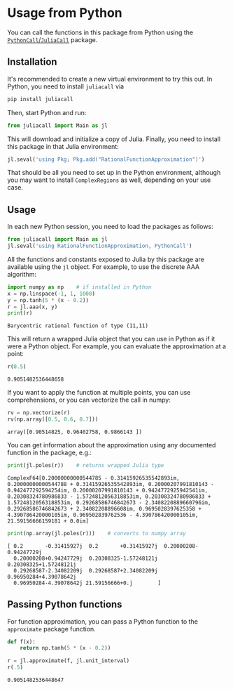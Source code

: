 # Usage from Python

You can call the functions in this package from Python using the [`PythonCall`/`JuliaCall`](https://juliapy.github.io/PythonCall.jl/stable/) package. 

## Installation

It's recommended to create a new virtual environment to try this out. In Python, you need to install `juliacall` via

```bash
pip install juliacall
```

Then, start Python and run:

```python
from juliacall import Main as jl
```

This will download and initialize a copy of Julia. Finally, you need to install this package in that Julia environment:

```python
jl.seval('using Pkg; Pkg.add("RationalFunctionApproximation")')
```

That should be all you need to set up in the Python environment, although you may want to install `ComplexRegions` as well, depending on your use case.

## Usage

In each new Python session, you need to load the packages as follows:

```python
from juliacall import Main as jl
jl.seval('using RationalFunctionApproximation, PythonCall')
```

All the functions and constants exposed to Julia by this package are available using the `jl` object. For example, to use the discrete AAA algorithm:

```python
import numpy as np    # if installed in Python
x = np.linspace(-1, 1, 1000)
y = np.tanh(5 * (x - 0.2))
r = jl.aaa(x, y)
print(r)
```

```
Barycentric rational function of type (11,11)
```

This will return a wrapped Julia object that you can use in Python as if it were a Python object. For example, you can evaluate the approximation at a point:

```python
r(0.5)
```

```
0.9051482536448658
```

If you want to apply the function at multiple points, you can use comprehensions, or you can vectorize the call in numpy:

```python
rv = np.vectorize(r)
rv(np.array([0.5, 0.6, 0.7]))
```

```
array([0.90514825, 0.96402758, 0.9866143 ])
```

You can get information about the approximation using any documented function in the package, e.g.:

```python
print(jl.poles(r))    # returns wrapped Julia type
```

```
ComplexF64[0.20000000000544785 - 0.31415926535542893im, 0.20000000000544788 + 0.31415926535542893im, 0.20000207991810143 - 0.942477292594254im, 0.20000207991810143 + 0.9424772925942541im, 0.20308324780986833 - 1.5724812056318853im, 0.20308324780986833 + 1.5724812056318853im, 0.29268586746842673 - 2.3408220889660796im, 0.29268586746842673 + 2.34082208896608im, 0.9695028397625358 + 4.390786420000105im, 0.969502839762536 - 4.390786420000105im, 21.59156666159181 + 0.0im]
```

``` python
print(np.array(jl.poles(r)))    # converts to numpy array
```

```
[ 0.2       -0.31415927j  0.2       +0.31415927j  0.20000208-0.94247729j
  0.20000208+0.94247729j  0.20308325-1.57248121j  0.20308325+1.57248121j
  0.29268587-2.34082209j  0.29268587+2.34082209j  0.96950284+4.39078642j
  0.96950284-4.39078642j 21.59156666+0.j        ]
```

## Passing Python functions

For function approximation, you can pass a Python function to the `approximate` package function.

```python
def f(x):
    return np.tanh(5 * (x - 0.2))

r = jl.approximate(f, jl.unit_interval)
r(.5)
```

```
0.9051482536448647
```
